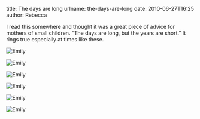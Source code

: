 title: The days are long
urlname: the-days-are-long
date: 2010-06-27T16:25
author: Rebecca

I read this somewhere and thought it was a great piece of advice for mothers of
small children. &ldquo;The days are long, but the years are short.&rdquo; It
rings true especially at times like these.

![Emily][a]

![Emily][b]

![Emily][c]

![Emily][d]

![Emily][e]

![Emily][f]

[a]: {static}/images/2010-06-17-emily-01.jpg
[b]: {static}/images/2010-06-18-emily-01.jpg
[c]: {static}/images/2010-06-19-emily-01.jpg
[d]: {static}/images/2010-06-20-emily-02.jpg
[e]: {static}/images/2010-06-20-emily-03.jpg
[f]: {static}/images/2010-05-07-emily-04.jpg
